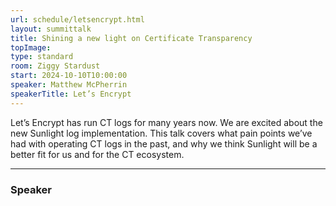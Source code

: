 ```yaml
---
url: schedule/letsencrypt.html
layout: summittalk
title: Shining a new light on Certificate Transparency
topImage:
type: standard
room: Ziggy Stardust
start: 2024-10-10T10:00:00
speaker: Matthew McPherrin
speakerTitle: Let’s Encrypt
---
```


<div class="font-google font-medium">

Let’s Encrypt has run CT logs for many years now. We are excited about the new Sunlight log implementation. This talk covers what pain points we’ve had with operating CT logs in the past, and why we think Sunlight will be a better fit for us and for the CT ecosystem.

---

### Speaker


</div>